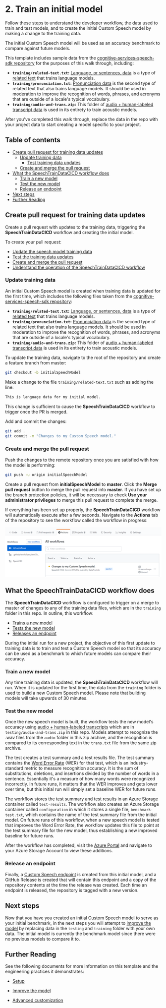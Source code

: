 # 2. Train an initial model

Follow these steps to understand the developer workflow, the data used to train and test models, and to create the initial Custom Speech model by making a change to the training data.

The initial Custom Speech model will be used as an accuracy benchmark to compare against future models.

This template includes sample data from the [cognitive-services-speech-sdk repository](https://github.com/Azure-Samples/cognitive-services-speech-sdk/tree/master/sampledata/customspeech) for the purposes of this walk through, including:

* **`training/related-text.txt`:** [Language, or sentences, data](https://docs.microsoft.com/azure/cognitive-services/speech-service/how-to-custom-speech-test-and-train#related-text-data-for-training) is a type of [related text](https://docs.microsoft.com/azure/cognitive-services/speech-service/how-to-custom-speech-test-and-train#related-text-data-for-training) that trains language models.
* **`training/pronunciation.txt`:** [Pronunciation data](https://docs.microsoft.com/azure/cognitive-services/speech-service/how-to-custom-speech-test-and-train#guidelines-to-create-a-pronunciation-file) is the second type of related text that also trains language models. It should be used in moderation to improve the recognition of words, phrases, and acronyms that are outside of a locale's typical vocabulary.
* **`training/audio-and-trans.zip`:** This folder of [audio + human-labeled transcript data](https://docs.microsoft.com/azure/cognitive-services/speech-service/how-to-custom-speech-test-and-train#audio--human-labeled-transcript-data-for-testingtraining) is used in its entirety to train acoustic models.

After you've completed this walk through, replace the data in the repo with your project data to start creating a model specific to your project.

## Table of contents

* [Create pull request for training data updates](#Create-pull-request-for-training-data-updates)
  * [Update training data](#Update-training-data)
    * [Test training data updates](#Test-training-data-updates)
  * [Create and merge the pull request](#Create-and-merge-the-pull-request)
* [What the SpeechTrainDataCICD workflow does](#what-the-speechtraindatacicd-workflow-does)
  * [Train a new model](#Train-a-new-model)
  * [Test the new model](#Test-the-new-model)
  * [Release an endpoint](#Release-an-endpoint)
* [Next steps](#Next-steps)
* [Further Reading](#further-reading)

## Create pull request for training data updates

Create a pull request with updates to the training data, triggering the **SpeechTrainDataCICD** workflow and creating the initial model.

To create your pull request:

* [Update the speech model training data](#update-training-data)
* [Test the training data updates](#test-training-data-updates)
* [Create and merge the pull request](#create-and-merge-the-pull-request)
* [Understand the operation of the SpeechTrainDataCICD workflow](#what-the-speechtraindatacicd-workflow-does)

### Update training data

An initial Custom Speech model is created when training data is updated for the first time, which includes the following files taken from the [cognitive-services-speech-sdk repository](https://github.com/Azure-Samples/cognitive-services-speech-sdk/tree/master/sampledata/customspeech):

* **`training/related-text.txt`:** [Language, or sentences, data](https://docs.microsoft.com/azure/cognitive-services/speech-service/how-to-custom-speech-test-and-train#related-text-data-for-training) is a type of [related text](https://docs.microsoft.com/azure/cognitive-services/speech-service/how-to-custom-speech-test-and-train#related-text-data-for-training) that trains language models.
* **`training/pronunciation.txt`:** [Pronunciation data](https://docs.microsoft.com/azure/cognitive-services/speech-service/how-to-custom-speech-test-and-train#guidelines-to-create-a-pronunciation-file) is the second type of related text that also trains language models. It should be used in moderation to improve the recognition of words, phrases, and acronyms that are outside of a locale's typical vocabulary.
* **`training/audio-and-trans.zip`:** This folder of [audio + human-labeled transcript data](https://docs.microsoft.com/azure/cognitive-services/speech-service/how-to-custom-speech-test-and-train#audio--human-labeled-transcript-data-for-testingtraining) is used in its entirety to train acoustic models.

To update the training data, navigate to the root of the repository and create a feature branch from master:

```bash
git checkout -b initialSpeechModel
```

Make a change to the file `training/related-text.txt` such as adding the line:

```xml
This is language data for my initial model.
```

This change is sufficient to cause the **SpeechTrainDataCICD** workflow to trigger once the PR is merged.

Add and commit the changes:

```bash
git add .
git commit -m "Changes to my Custom Speech model."
```

### Create and merge the pull request

Push the changes to the remote repository once you are satisfied with how the model is performing:

```bash
git push -u origin initialSpeechModel
```

Create a pull request from **initialSpeechModel** to **master**. Click the **Merge pull request** button to merge the pull request into **master**. If you have set up the branch protection policies, it will be necessary to check **Use your administrator privileges** to merge this pull request to complete the merge.

If everything has been set up properly, the **SpeechTrainDataCICD** workflow will automatically execute after a few seconds. Navigate to the **Actions** tab of the repository to see the workflow called the workflow in progress:

![Actions tab showing that the workflow is running](../images/WorkflowRunning.png)

## What the SpeechTrainDataCICD workflow does

The **SpeechTrainDataCICD** workflow is configured to trigger on a merge to master of changes to any of the training data files, which are in the `training` folder in this repo. In outline, this workflow:

* [Trains a new model](#train-a-new-model)
* [Tests the new model](#test-the-new-model)
* [Releases an endpoint](#release-an-endpoint)

During the initial run for a new project, the objective of this first update to training data is to train and test a Custom Speech model so that its accuracy can be used as a benchmark to which future models can compare their accuracy.

### Train a new model

Any time training data is updated, the **SpeechTrainDataCICD** workflow will run. When it is updated for the first time, the data from the `training` folder is used to build a new Custom Speech model. Please note that building models will take upwards of 30 minutes.

### Test the new model

Once the new speech model is built, the workflow tests the new model's accuracy using [audio + human-labeled transcripts](https://docs.microsoft.com/azure/cognitive-services/speech-service/how-to-custom-speech-test-and-train#audio--human-labeled-transcript-data-for-testingtraining) which are in `testing/audio-and-trans.zip` in this repo. Models attempt to recognize the .wav files from the `audio` folder in this zip archive, and the recognition is compared to its corresponding text in the `trans.txt` file from the same zip archive.

The test creates a test summary and a test results file. The test summary contains the [Word Error Rate](https://docs.microsoft.com/azure/cognitive-services/speech-service/how-to-custom-speech-evaluate-data#what-is-word-error-rate-wer) (WER) for that test, which is an industry-standard metric to measure recognition accuracy. It is the sum of substitutions, deletions, and insertions divided by the number of words in a sentence. Essentially it's a measure of how many words were recognized incorrectly. In future runs, it matters that the WER improves and gets lower over time, but this initial run will simply set a baseline WER for future runs.

The workflow stores the test summary and test results in an Azure Storage container called `test-results`. The workflow also creates an Azure Storage container called `configuration` in which it stores a single file, `benchmark-test.txt`, which contains the name of the test summary file from the initial model. On future runs of this workflow, when a new speech model is tested that improves the Word Error Rate, the workflow updates this file to point at the test summary file for the new model, thus establishing a new improved baseline for future runs.

After the workflow has completed, visit the [Azure Portal](https://ms.portal.azure.com/#home) and navigate to your Azure Storage Account to view these additions.

### Release an endpoint

Finally, a [Custom Speech endpoint](https://docs.microsoft.com/azure/cognitive-services/speech-service/how-to-custom-speech-deploy-model) is created from this initial model, and a GitHub Release is created that will contain this endpoint and a copy of the repository contents at the time the release was created. Each time an endpoint is released, the repository is tagged with a new version.

## Next steps

Now that you have you created an initial Custom Speech model to serve as your initial benchmark, in the next steps you will attempt to [improve the model](./3-improve-the-model.md) by replacing data in the `testing` and `training` folder with your own data. The initial model is currently the benchmark model since there were no previous models to compare it to.

## Further Reading

See the following documents for more information on this template and the engineering practices it demonstrates:

* [Setup](1-setup.md#table-of-contents)

* [Improve the model](3-improve-the-model.md#table-of-contents)

* [Advanced customization](4-advanced-customization.md#table-of-contents)

